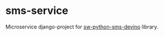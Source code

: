 # sms-service
Microservice django-project for [sw-python-sms-devino](https://github.com/telminov/sw-python-sms-devino) library.
